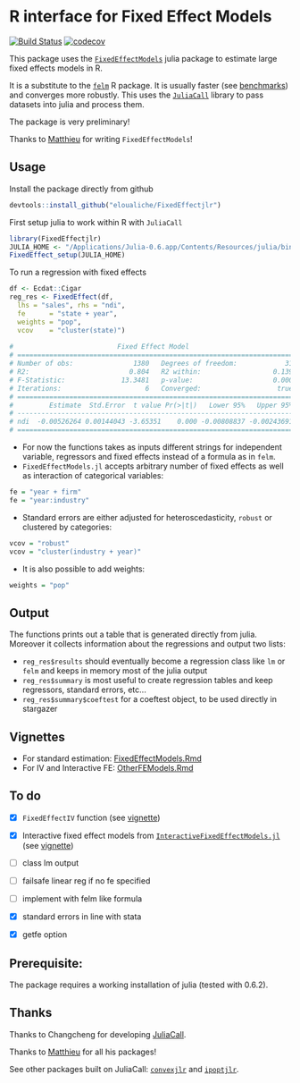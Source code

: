 
# R interface for Fixed Effect Models

[![Build Status](https://travis-ci.org/eloualiche/FixedEffectjlr.svg?branch=master)](https://travis-ci.org/eloualiche/FixedEffectjlr)
[![codecov](https://codecov.io/gh/eloualiche/FixedEffectjlr/branch/master/graph/badge.svg)](https://codecov.io/gh/eloualiche/FixedEffectjlr)



This package uses the [`FixedEffectModels`](https://github.com/matthieugomez/FixedEffectModels.jl) julia package to estimate large fixed effects models in R.

It is a substitute to the [`felm`](https://cran.r-project.org/web/packages/lfe/index.html) R package. It is usually faster (see [benchmarks](./vignettes/benchmark.md)) and converges more robustly.
This uses the [`JuliaCall`](https://github.com/Non-Contradiction/JuliaCall) library to pass datasets into julia and process them.

The package is very preliminary!

Thanks to [Matthieu](https://github.com/matthieugomez) for writing `FixedEffectModels`!


## Usage

Install the package directly from github
```r
devtools::install_github("eloualiche/FixedEffectjlr")
```

First setup julia to work within R with `JuliaCall`

```r
library(FixedEffectjlr)
JULIA_HOME <- "/Applications/Julia-0.6.app/Contents/Resources/julia/bin/"
FixedEffect_setup(JULIA_HOME)
```

To run a regression with fixed effects
```r
df <- Ecdat::Cigar
reg_res <- FixedEffect(df,
  lhs = "sales", rhs = "ndi",
  fe      = "state + year",
  weights = "pop",
  vcov    = "cluster(state)")
  
#                          Fixed Effect Model
# =====================================================================
# Number of obs:               1380   Degrees of freedom:            31
# R2:                         0.804   R2 within:                  0.139
# F-Statistic:              13.3481   p-value:                    0.000
# Iterations:                     6   Converged:                   true
# =====================================================================
#         Estimate  Std.Error  t value Pr(>|t|)   Lower 95%   Upper 95%
# ---------------------------------------------------------------------
# ndi  -0.00526264 0.00144043 -3.65351    0.000 -0.00808837 -0.00243691
# =====================================================================  
```
  
+ For now the functions takes as inputs different strings for independent variable, regressors and fixed effects instead of a formula as in `felm`.
+ `FixedEffectModels.jl` accepts arbitrary number of fixed effects as well as interaction of categorical variables:

```r
fe = "year + firm"
fe = "year:industry"
```

+ Standard errors are either adjusted for heteroscedasticity, `robust` or clustered by categories:
```r
vcov = "robust"
vcov = "cluster(industry + year)"
```

+ It is also possible to add weights:
```r
weights = "pop"
```


## Output

The functions prints out a table that is generated directly from julia. Moreover it collects information about the regressions and output two lists:
  
  * `reg_res$results` should eventually become a regression class like `lm` or `felm` and keeps in memory most of the julia output
  * `reg_res$summary` is most useful to create regression tables and keep regressors, standard errors, etc...
  * `reg_res$summary$coeftest` for a coeftest object, to be used directly in stargazer  
  


## Vignettes

  * For standard estimation:   [FixedEffectModels.Rmd](./vignettes/FixedEffectModels.Rmd)
  * For IV and Interactive FE: [OtherFEModels.Rmd](./vignettes/OtherFEModels.Rmd)


## To do

  * [x] `FixedEffectIV` function (see [vignette](./vignettes/OtherFEModels.Rmd))
  * [x] Interactive fixed effect models from  [`InteractiveFixedEffectModels.jl`](https://github.com/matthieugomez/InteractiveFixedEffectModels.jl)
 (see [vignette](./vignettes/OtherFEModels.Rmd))
  * [ ] class lm output
  * [ ] failsafe linear reg if no fe specified
  * [ ] implement with felm like formula
  * [x] standard errors in line with stata
  * [x] getfe option


## Prerequisite:

The package requires a working installation of julia (tested with 0.6.2).


## Thanks

Thanks to Changcheng for developing [JuliaCall](https://github.com/Non-Contradiction/JuliaCall).

Thanks to [Matthieu](https://github.com/matthieugomez) for all his packages!

See other packages built on JuliaCall: [`convexjlr`](https://github.com/Non-Contradiction/convexjlr) and [`ipoptjlr`](https://github.com/Non-Contradiction/ipoptjlr).


